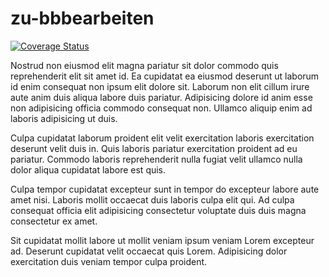 # zu-bbbearbeiten

[![Coverage Status](https://coveralls.io/repos/github/EllisArn/zu-bbbearbeiten-stateless/badge.svg?branch=main)]([https://coveralls.io/github/Aequivinius/zu-bbbearbeiten-stateless?branch=1641-musterloesung](https://coveralls.io/repos/github/EllisArn/zu-bbbearbeiten-stateless/badge.svg?branch=main))

Nostrud non eiusmod elit magna pariatur sit dolor commodo quis reprehenderit elit sit amet id. Ea cupidatat ea eiusmod deserunt ut laborum id enim consequat non ipsum elit dolore sit. Laborum non elit cillum irure aute anim duis aliqua labore duis pariatur. Adipisicing dolore id anim esse non adipisicing officia commodo consequat non. Ullamco aliquip enim ad laboris adipisicing ut duis.

Culpa cupidatat laborum proident elit velit exercitation laboris exercitation deserunt velit duis in. Quis laboris pariatur exercitation proident ad eu pariatur. Commodo laboris reprehenderit nulla fugiat velit ullamco nulla dolor aliqua cupidatat labore est quis.

Culpa tempor cupidatat excepteur sunt in tempor do excepteur labore aute amet nisi. Laboris mollit occaecat duis laboris culpa elit qui. Ad culpa consequat officia elit adipisicing consectetur voluptate duis duis magna consectetur ex amet.

Sit cupidatat mollit labore ut mollit veniam ipsum veniam Lorem excepteur ad. Deserunt cupidatat velit occaecat quis Lorem. Adipisicing dolor exercitation duis veniam tempor culpa proident.
